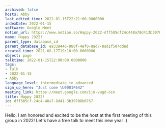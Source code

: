 ```yaml
---
archived: false
hosts: Abby
last_edited_time: 2022-01-15T22:21:00.0000000
indexDate: 2022-01-15
software: Google Meet
notion_url: https://www.notion.so/Happy-2022-dff585cf24c448a78d413b30708b0767
name: Happy 2022!
parent_type: database_id
parent_database_id: e9339446-880f-4ef0-8ad7-8ad1f507dded
created_time: 2021-08-17T19:10:00.0000000
object: page
talktime: 2022-01-15T22:00:00.0000000
tags:
- Talk
- 2022-01-15
- Abby
language_level: intermediate to advanced
sign_up_here: "Just come \U0001F642"
meeting_link: https://meet.google.com/ijn-vugd-osn
title: Happy 2022!
id: dff585cf-24c4-48a7-8d41-3b30708b0767
---
```


Hello, I am honored and excited to be the host at the first meeting of this group in 2022! Let's have a free talk to meet this new year :)





